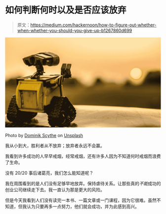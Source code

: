 # 如何判断何时以及是否应该放弃

> 原文：<https://medium.com/hackernoon/how-to-figure-out-whether-when-whether-you-should-you-give-up-b1267860d699>

![](img/046cb2c15b8eb2efd46ff68a54eb6b25.png)

Photo by [Dominik Scythe](https://unsplash.com/photos/Sot0f3hQQ4Y?utm_source=unsplash&utm_medium=referral&utm_content=creditCopyText) on [Unsplash](https://unsplash.com/search/photos/quit?utm_source=unsplash&utm_medium=referral&utm_content=creditCopyText)

我从小到大，胜利者从不放弃；放弃者永远不会赢。

我看到许多成功的人早早戒烟，经常戒烟，还有许多人因为不知道何时戒烟而浪费了生命。

没有 20/20 事后诸葛亮，我们怎么能知道呢？

我在周围看到的是人们没有足够早地放弃。保持虐待关系。让那些真的*不能*成功的创业公司继续走下去。我一直认为那是更大的风险。

但是今天我看到人们没有读完一本书、一篇文章或一门课程，因为它很难。虽然不知道，但我认为只要再多一点努力，他们就会成功，并为此感到高兴。